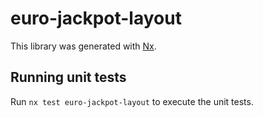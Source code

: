 # euro-jackpot-layout

This library was generated with [Nx](https://nx.dev).

## Running unit tests

Run `nx test euro-jackpot-layout` to execute the unit tests.
